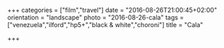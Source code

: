 +++
categories = ["film","travel"]
date = "2016-08-26T21:00:45+02:00"
orientation = "landscape"
photo = "2016-08-26-cala"
tags = ["venezuela","ilford","hp5+","black & white","choroni"]
title = "Cala"

+++
